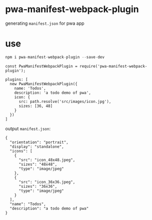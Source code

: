 # pwa-manifest-webpack-plugin

generating `manifest.json` for pwa app

# use

```javascript
npm i pwa-manifest-webpack-plugin --save-dev
```

```
const PwaManifestWebpackPlugin = require('pwa-manifest-webpack-plugin');

plugins: [
  new PwaManifestWebpackPlugin({
    name: 'Todos',
    description: 'a todo demo of pwa',
    icon: {
      src: path.resolve('src/images/icon.jpg'),
      sizes: [36, 48]
    }
  })
]
```

output `manifest.json`:

```
{
  "orientation": "portrait",
  "display": "standalone",
  "icons": [
    {
      "src": "icon_48x48.jpeg",
      "sizes": "48x48",
      "type": "image/jpeg"
    },
    {
      "src": "icon_36x36.jpeg",
      "sizes": "36x36",
      "type": "image/jpeg"
    }
  ],
  "name": "Todos",
  "description": "a todo demo of pwa"
}
```
